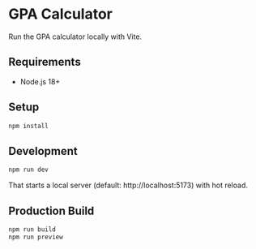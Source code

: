 # GPA Calculator

Run the GPA calculator locally with Vite.

## Requirements

- Node.js 18+

## Setup

```bash
npm install
```

## Development

```bash
npm run dev
```

That starts a local server (default: http://localhost:5173) with hot reload.

## Production Build

```bash
npm run build
npm run preview
```
